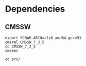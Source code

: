 Dependencies
============

## CMSSW

    export SCRAM_ARCH=slc6_amd64_gcc491
    cmsrel CMSSW_7_3_5
    cd CMSSW_7_3_5
    cmsenv

    cd src/
